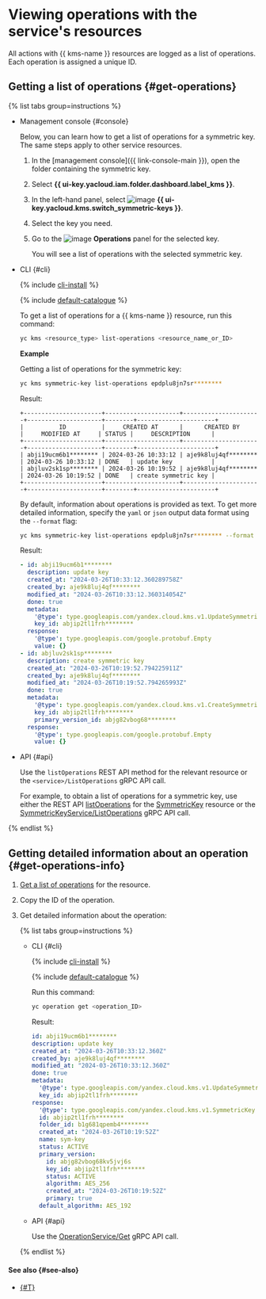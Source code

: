# Viewing operations with the service's resources

All actions with {{ kms-name }} resources are logged as a list of operations. Each operation is assigned a unique ID.

## Getting a list of operations {#get-operations}

{% list tabs group=instructions %}

- Management console {#console}

   Below, you can learn how to get a list of operations for a symmetric key. The same steps apply to other service resources.

   1. In the [management console]({{ link-console-main }}), open the folder containing the symmetric key.
   1. Select **{{ ui-key.yacloud.iam.folder.dashboard.label_kms }}**.
   1. In the left-hand panel, select ![image](../../_assets/console-icons/key.svg) **{{ ui-key.yacloud.kms.switch_symmetric-keys }}**.
   1. Select the key you need.
   1. Go to the ![image](../../_assets/console-icons/list-check.svg) **Operations** panel for the selected key.

      You will see a list of operations with the selected symmetric key.

- CLI {#cli}

   {% include [cli-install](../../_includes/cli-install.md) %}

   {% include [default-catalogue](../../_includes/default-catalogue.md) %}

   To get a list of operations for a {{ kms-name }} resource, run this command:

   ```bash
   yc kms <resource_type> list-operations <resource_name_or_ID>
   ```

   **Example**

   Getting a list of operations for the symmetric key:

   ```bash
   yc kms symmetric-key list-operations epdplu8jn7sr********
   ```

   Result:

   ```text
   +----------------------+---------------------+----------------------+---------------------+--------+----------------------+
   |          ID          |     CREATED AT      |      CREATED BY      |     MODIFIED AT     | STATUS |     DESCRIPTION      |
   +----------------------+---------------------+----------------------+---------------------+--------+----------------------+
   | abji19ucm6b1******** | 2024-03-26 10:33:12 | aje9k8luj4qf******** | 2024-03-26 10:33:12 | DONE   | update key           |
   | abjluv2sk1sp******** | 2024-03-26 10:19:52 | aje9k8luj4qf******** | 2024-03-26 10:19:52 | DONE   | create symmetric key |
   +----------------------+---------------------+----------------------+---------------------+--------+----------------------+
   ```

   By default, information about operations is provided as text. To get more detailed information, specify the `yaml` or `json` output data format using the `--format` flag:

   ```bash
   yc kms symmetric-key list-operations epdplu8jn7sr******** --format yaml
   ```

   Result:

   ```yaml
   - id: abji19ucm6b1********
     description: update key
     created_at: "2024-03-26T10:33:12.360289758Z"
     created_by: aje9k8luj4qf********
     modified_at: "2024-03-26T10:33:12.360314054Z"
     done: true
     metadata:
       '@type': type.googleapis.com/yandex.cloud.kms.v1.UpdateSymmetricKeyMetadata
       key_id: abjip2tl1frh********
     response:
       '@type': type.googleapis.com/google.protobuf.Empty
       value: {}
   - id: abjluv2sk1sp********
     description: create symmetric key
     created_at: "2024-03-26T10:19:52.794225911Z"
     created_by: aje9k8luj4qf********
     modified_at: "2024-03-26T10:19:52.794265993Z"
     done: true
     metadata:
       '@type': type.googleapis.com/yandex.cloud.kms.v1.CreateSymmetricKeyMetadata
       key_id: abjip2tl1frh********
       primary_version_id: abjg82vbog68********
     response:
       '@type': type.googleapis.com/google.protobuf.Empty
       value: {}
   ```

- API {#api}

   Use the `listOperations` REST API method for the relevant resource or the `<service>/ListOperations` gRPC API call.

   For example, to obtain a list of operations for a symmetric key, use either the REST API [listOperations](../api-ref/SymmetricKey/listOperations.md) for the [SymmetricKey](../api-ref/SymmetricKey/index.md) resource or the [SymmetricKeyService/ListOperations](../api-ref/grpc/symmetric_key_service.md#ListOperations) gRPC API call.

{% endlist %}

## Getting detailed information about an operation {#get-operations-info}

1. [Get a list of operations](#get-operations) for the resource.
1. Copy the ID of the operation.
1. Get detailed information about the operation:

   {% list tabs group=instructions %}

   - CLI {#cli}

      {% include [cli-install](../../_includes/cli-install.md) %}

      {% include [default-catalogue](../../_includes/default-catalogue.md) %}

      Run this command:

      ```bash
      yc operation get <operation_ID>
      ```

      Result:

      ```yaml
      id: abji19ucm6b1********
      description: update key
      created_at: "2024-03-26T10:33:12.360Z"
      created_by: aje9k8luj4qf********
      modified_at: "2024-03-26T10:33:12.360Z"
      done: true
      metadata:
        '@type': type.googleapis.com/yandex.cloud.kms.v1.UpdateSymmetricKeyMetadata
        key_id: abjip2tl1frh********
      response:
        '@type': type.googleapis.com/yandex.cloud.kms.v1.SymmetricKey
        id: abjip2tl1frh********
        folder_id: b1g681qpemb4********
        created_at: "2024-03-26T10:19:52Z"
        name: sym-key
        status: ACTIVE
        primary_version:
          id: abjg82vbog68kv5jvj6s
          key_id: abjip2tl1frh********
          status: ACTIVE
          algorithm: AES_256
          created_at: "2024-03-26T10:19:52Z"
          primary: true
        default_algorithm: AES_192
      ```

   - API {#api}

      Use the [OperationService/Get](../api-ref/grpc/operation_service.md#Get) gRPC API call.

   {% endlist %}

#### See also {#see-also}

* [{#T}](../../api-design-guide/concepts/about-async.md)

